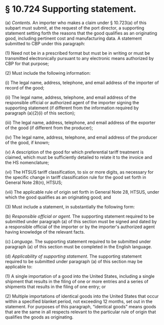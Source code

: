 # § 10.724   Supporting statement.

(a) *Contents.* An importer who makes a claim under § 10.723(a) of this subpart must submit, at the request of the port director, a supporting statement setting forth the reasons that the good qualifies as an originating good, including pertinent cost and manufacturing data. A statement submitted to CBP under this paragraph:


(1) Need not be in a prescribed format but must be in writing or must be transmitted electronically pursuant to any electronic means authorized by CBP for that purpose;


(2) Must include the following information:


(i) The legal name, address, telephone, and email address of the importer of record of the good;


(ii) The legal name, address, telephone, and email address of the responsible official or authorized agent of the importer signing the supporting statement (if different from the information required by paragraph (a)(2)(i) of this section);


(iii) The legal name, address, telephone, and email address of the exporter of the good (if different from the producer);


(iv) The legal name, address, telephone, and email address of the producer of the good, if known;


(v) A description of the good for which preferential tariff treatment is claimed, which must be sufficiently detailed to relate it to the invoice and the HS nomenclature;


(vi) The HTSUS tariff classification, to six or more digits, as necessary for the specific change in tariff classification rule for the good set forth in General Note 28(n), HTSUS;


(vii) The applicable rule of origin set forth in General Note 28, HTSUS, under which the good qualifies as an originating good; and


(3) Must include a statement, in substantially the following form:


(b) *Responsible official or agent.* The supporting statement required to be submitted under paragraph (a) of this section must be signed and dated by a responsible official of the importer or by the importer's authorized agent having knowledge of the relevant facts.


(c) *Language.* The supporting statement required to be submitted under paragraph (a) of this section must be completed in the English language.


(d) *Applicability of supporting statement.* The supporting statement required to be submitted under paragraph (a) of this section may be applicable to:


(1) A single importation of a good into the United States, including a single shipment that results in the filing of one or more entries and a series of shipments that results in the filing of one entry; or


(2) Multiple importations of identical goods into the United States that occur within a specified blanket period, not exceeding 12 months, set out in the statement. For purposes of this paragraph, “identical goods” means goods that are the same in all respects relevant to the particular rule of origin that qualifies the goods as originating.




